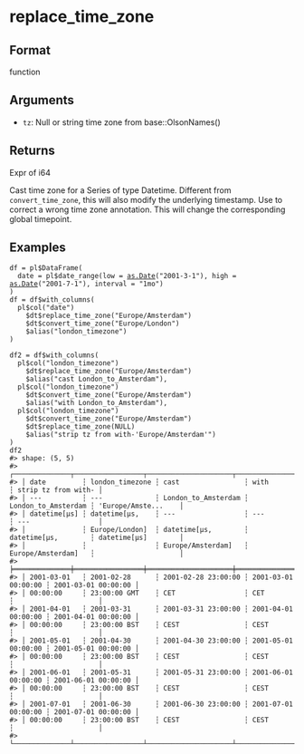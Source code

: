 # replace_time_zone

## Format

function

## Arguments

- `tz`: Null or string time zone from base::OlsonNames()

## Returns

Expr of i64

Cast time zone for a Series of type Datetime. Different from `convert_time_zone`, this will also modify the underlying timestamp. Use to correct a wrong time zone annotation. This will change the corresponding global timepoint.

## Examples

<pre class='r-example'><code><span class='r-in'><span><span class='va'>df</span> <span class='op'>=</span> <span class='va'>pl</span><span class='op'>$</span><span class='fu'>DataFrame</span><span class='op'>(</span></span></span>
<span class='r-in'><span>  date <span class='op'>=</span> <span class='va'>pl</span><span class='op'>$</span><span class='fu'>date_range</span><span class='op'>(</span>low <span class='op'>=</span> <span class='fu'><a href='https://rdrr.io/r/base/as.Date.html'>as.Date</a></span><span class='op'>(</span><span class='st'>"2001-3-1"</span><span class='op'>)</span>, high <span class='op'>=</span> <span class='fu'><a href='https://rdrr.io/r/base/as.Date.html'>as.Date</a></span><span class='op'>(</span><span class='st'>"2001-7-1"</span><span class='op'>)</span>, interval <span class='op'>=</span> <span class='st'>"1mo"</span><span class='op'>)</span></span></span>
<span class='r-in'><span><span class='op'>)</span></span></span>
<span class='r-in'><span><span class='va'>df</span> <span class='op'>=</span> <span class='va'>df</span><span class='op'>$</span><span class='fu'>with_columns</span><span class='op'>(</span></span></span>
<span class='r-in'><span>  <span class='va'>pl</span><span class='op'>$</span><span class='fu'>col</span><span class='op'>(</span><span class='st'>"date"</span><span class='op'>)</span></span></span>
<span class='r-in'><span>    <span class='op'>$</span><span class='va'>dt</span><span class='op'>$</span><span class='fu'>replace_time_zone</span><span class='op'>(</span><span class='st'>"Europe/Amsterdam"</span><span class='op'>)</span></span></span>
<span class='r-in'><span>    <span class='op'>$</span><span class='va'>dt</span><span class='op'>$</span><span class='fu'>convert_time_zone</span><span class='op'>(</span><span class='st'>"Europe/London"</span><span class='op'>)</span></span></span>
<span class='r-in'><span>    <span class='op'>$</span><span class='fu'>alias</span><span class='op'>(</span><span class='st'>"london_timezone"</span><span class='op'>)</span></span></span>
<span class='r-in'><span><span class='op'>)</span></span></span>
<span class='r-in'><span></span></span>
<span class='r-in'><span><span class='va'>df2</span> <span class='op'>=</span> <span class='va'>df</span><span class='op'>$</span><span class='fu'>with_columns</span><span class='op'>(</span></span></span>
<span class='r-in'><span>  <span class='va'>pl</span><span class='op'>$</span><span class='fu'>col</span><span class='op'>(</span><span class='st'>"london_timezone"</span><span class='op'>)</span></span></span>
<span class='r-in'><span>    <span class='op'>$</span><span class='va'>dt</span><span class='op'>$</span><span class='fu'>replace_time_zone</span><span class='op'>(</span><span class='st'>"Europe/Amsterdam"</span><span class='op'>)</span></span></span>
<span class='r-in'><span>    <span class='op'>$</span><span class='fu'>alias</span><span class='op'>(</span><span class='st'>"cast London_to_Amsterdam"</span><span class='op'>)</span>,</span></span>
<span class='r-in'><span>  <span class='va'>pl</span><span class='op'>$</span><span class='fu'>col</span><span class='op'>(</span><span class='st'>"london_timezone"</span><span class='op'>)</span></span></span>
<span class='r-in'><span>    <span class='op'>$</span><span class='va'>dt</span><span class='op'>$</span><span class='fu'>convert_time_zone</span><span class='op'>(</span><span class='st'>"Europe/Amsterdam"</span><span class='op'>)</span></span></span>
<span class='r-in'><span>    <span class='op'>$</span><span class='fu'>alias</span><span class='op'>(</span><span class='st'>"with London_to_Amsterdam"</span><span class='op'>)</span>,</span></span>
<span class='r-in'><span>  <span class='va'>pl</span><span class='op'>$</span><span class='fu'>col</span><span class='op'>(</span><span class='st'>"london_timezone"</span><span class='op'>)</span></span></span>
<span class='r-in'><span>    <span class='op'>$</span><span class='va'>dt</span><span class='op'>$</span><span class='fu'>convert_time_zone</span><span class='op'>(</span><span class='st'>"Europe/Amsterdam"</span><span class='op'>)</span></span></span>
<span class='r-in'><span>    <span class='op'>$</span><span class='va'>dt</span><span class='op'>$</span><span class='fu'>replace_time_zone</span><span class='op'>(</span><span class='cn'>NULL</span><span class='op'>)</span></span></span>
<span class='r-in'><span>    <span class='op'>$</span><span class='fu'>alias</span><span class='op'>(</span><span class='st'>"strip tz from with-'Europe/Amsterdam'"</span><span class='op'>)</span></span></span>
<span class='r-in'><span><span class='op'>)</span></span></span>
<span class='r-in'><span><span class='va'>df2</span></span></span>
<span class='r-out co'><span class='r-pr'>#&gt;</span> shape: (5, 5)</span>
<span class='r-out co'><span class='r-pr'>#&gt;</span> ┌──────────────┬─────────────────┬─────────────────────┬─────────────────────┬─────────────────────┐</span>
<span class='r-out co'><span class='r-pr'>#&gt;</span> │ date         ┆ london_timezone ┆ cast                ┆ with                ┆ strip tz from with- │</span>
<span class='r-out co'><span class='r-pr'>#&gt;</span> │ ---          ┆ ---             ┆ London_to_Amsterdam ┆ London_to_Amsterdam ┆ 'Europe/Amste...    │</span>
<span class='r-out co'><span class='r-pr'>#&gt;</span> │ datetime[μs] ┆ datetime[μs,    ┆ ---                 ┆ ---                 ┆ ---                 │</span>
<span class='r-out co'><span class='r-pr'>#&gt;</span> │              ┆ Europe/London]  ┆ datetime[μs,        ┆ datetime[μs,        ┆ datetime[μs]        │</span>
<span class='r-out co'><span class='r-pr'>#&gt;</span> │              ┆                 ┆ Europe/Amsterdam]   ┆ Europe/Amsterdam]   ┆                     │</span>
<span class='r-out co'><span class='r-pr'>#&gt;</span> ╞══════════════╪═════════════════╪═════════════════════╪═════════════════════╪═════════════════════╡</span>
<span class='r-out co'><span class='r-pr'>#&gt;</span> │ 2001-03-01   ┆ 2001-02-28      ┆ 2001-02-28 23:00:00 ┆ 2001-03-01 00:00:00 ┆ 2001-03-01 00:00:00 │</span>
<span class='r-out co'><span class='r-pr'>#&gt;</span> │ 00:00:00     ┆ 23:00:00 GMT    ┆ CET                 ┆ CET                 ┆                     │</span>
<span class='r-out co'><span class='r-pr'>#&gt;</span> │ 2001-04-01   ┆ 2001-03-31      ┆ 2001-03-31 23:00:00 ┆ 2001-04-01 00:00:00 ┆ 2001-04-01 00:00:00 │</span>
<span class='r-out co'><span class='r-pr'>#&gt;</span> │ 00:00:00     ┆ 23:00:00 BST    ┆ CEST                ┆ CEST                ┆                     │</span>
<span class='r-out co'><span class='r-pr'>#&gt;</span> │ 2001-05-01   ┆ 2001-04-30      ┆ 2001-04-30 23:00:00 ┆ 2001-05-01 00:00:00 ┆ 2001-05-01 00:00:00 │</span>
<span class='r-out co'><span class='r-pr'>#&gt;</span> │ 00:00:00     ┆ 23:00:00 BST    ┆ CEST                ┆ CEST                ┆                     │</span>
<span class='r-out co'><span class='r-pr'>#&gt;</span> │ 2001-06-01   ┆ 2001-05-31      ┆ 2001-05-31 23:00:00 ┆ 2001-06-01 00:00:00 ┆ 2001-06-01 00:00:00 │</span>
<span class='r-out co'><span class='r-pr'>#&gt;</span> │ 00:00:00     ┆ 23:00:00 BST    ┆ CEST                ┆ CEST                ┆                     │</span>
<span class='r-out co'><span class='r-pr'>#&gt;</span> │ 2001-07-01   ┆ 2001-06-30      ┆ 2001-06-30 23:00:00 ┆ 2001-07-01 00:00:00 ┆ 2001-07-01 00:00:00 │</span>
<span class='r-out co'><span class='r-pr'>#&gt;</span> │ 00:00:00     ┆ 23:00:00 BST    ┆ CEST                ┆ CEST                ┆                     │</span>
<span class='r-out co'><span class='r-pr'>#&gt;</span> └──────────────┴─────────────────┴─────────────────────┴─────────────────────┴─────────────────────┘</span>
 </code></pre>